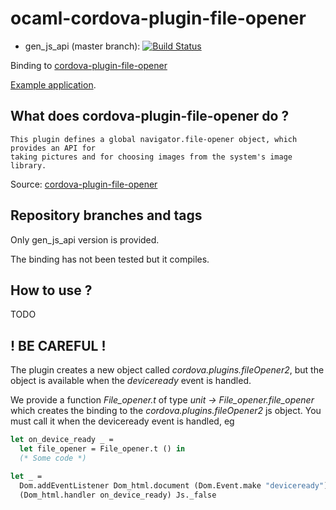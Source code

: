 # ocaml-cordova-plugin-file-opener

* gen_js_api (master branch): [![Build Status](https://travis-ci.org/dannywillems/ocaml-cordova-plugin-file-opener.svg?branch=master)](https://travis-ci.org/dannywillems/ocaml-cordova-plugin-file-opener)

Binding to
[cordova-plugin-file-opener](https://github.com/apache/cordova-plugin-file-opener)

[Example
application](https://github.com/dannywillems/ocaml-cordova-plugin-file-opener-example).

## What does cordova-plugin-file-opener do ?

```
This plugin defines a global navigator.file-opener object, which provides an API for
taking pictures and for choosing images from the system's image library.
```

Source: [cordova-plugin-file-opener](https://github.com/apache/cordova-plugin-file-opener)

## Repository branches and tags

Only gen_js_api version is provided.

The binding has not been tested but it compiles.

## How to use ?

TODO

## ! BE CAREFUL !

The plugin creates a new object called *cordova.plugins.fileOpener2*, but the object is
available when the *deviceready* event is handled.

We provide a function *File_opener.t* of type *unit -> File_opener.file_opener* which creates the
binding to the *cordova.plugins.fileOpener2* js object. You must call it when the deviceready
event is handled, eg

```OCaml
let on_device_ready _ =
  let file_opener = File_opener.t () in
  (* Some code *)

let _ =
  Dom.addEventListener Dom_html.document (Dom.Event.make "deviceready")
  (Dom_html.handler on_device_ready) Js._false
```
